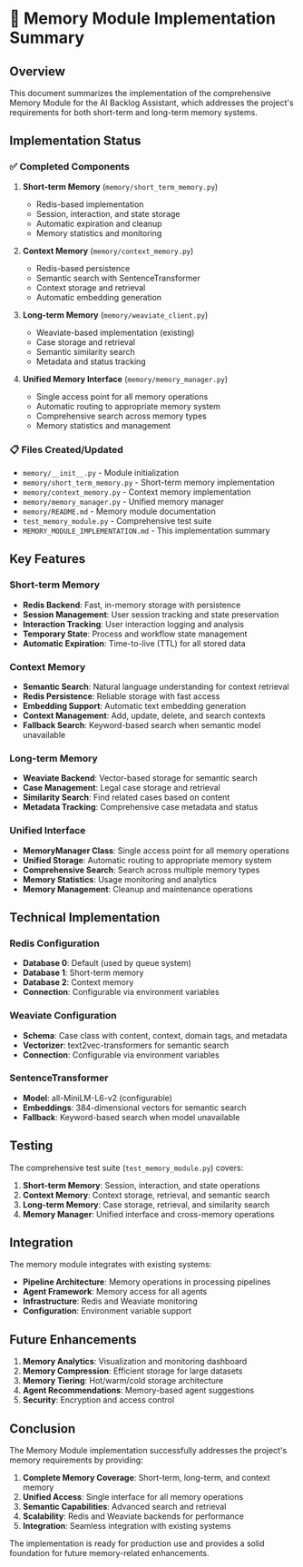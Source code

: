 



# 🧠 Memory Module Implementation Summary

## Overview

This document summarizes the implementation of the comprehensive Memory Module for the AI Backlog Assistant, which addresses the project's requirements for both short-term and long-term memory systems.

## Implementation Status

### ✅ **Completed Components**

1. **Short-term Memory** (`memory/short_term_memory.py`)
   - Redis-based implementation
   - Session, interaction, and state storage
   - Automatic expiration and cleanup
   - Memory statistics and monitoring

2. **Context Memory** (`memory/context_memory.py`)
   - Redis-based persistence
   - Semantic search with SentenceTransformer
   - Context storage and retrieval
   - Automatic embedding generation

3. **Long-term Memory** (`memory/weaviate_client.py`)
   - Weaviate-based implementation (existing)
   - Case storage and retrieval
   - Semantic similarity search
   - Metadata and status tracking

4. **Unified Memory Interface** (`memory/memory_manager.py`)
   - Single access point for all memory operations
   - Automatic routing to appropriate memory system
   - Comprehensive search across memory types
   - Memory statistics and management

### 📋 **Files Created/Updated**

- `memory/__init__.py` - Module initialization
- `memory/short_term_memory.py` - Short-term memory implementation
- `memory/context_memory.py` - Context memory implementation
- `memory/memory_manager.py` - Unified memory manager
- `memory/README.md` - Memory module documentation
- `test_memory_module.py` - Comprehensive test suite
- `MEMORY_MODULE_IMPLEMENTATION.md` - This implementation summary

## Key Features

### Short-term Memory

- **Redis Backend**: Fast, in-memory storage with persistence
- **Session Management**: User session tracking and state preservation
- **Interaction Tracking**: User interaction logging and analysis
- **Temporary State**: Process and workflow state management
- **Automatic Expiration**: Time-to-live (TTL) for all stored data

### Context Memory

- **Semantic Search**: Natural language understanding for context retrieval
- **Redis Persistence**: Reliable storage with fast access
- **Embedding Support**: Automatic text embedding generation
- **Context Management**: Add, update, delete, and search contexts
- **Fallback Search**: Keyword-based search when semantic model unavailable

### Long-term Memory

- **Weaviate Backend**: Vector-based storage for semantic search
- **Case Management**: Legal case storage and retrieval
- **Similarity Search**: Find related cases based on content
- **Metadata Tracking**: Comprehensive case metadata and status

### Unified Interface

- **MemoryManager Class**: Single access point for all memory operations
- **Unified Storage**: Automatic routing to appropriate memory system
- **Comprehensive Search**: Search across multiple memory types
- **Memory Statistics**: Usage monitoring and analytics
- **Memory Management**: Cleanup and maintenance operations

## Technical Implementation

### Redis Configuration

- **Database 0**: Default (used by queue system)
- **Database 1**: Short-term memory
- **Database 2**: Context memory
- **Connection**: Configurable via environment variables

### Weaviate Configuration

- **Schema**: Case class with content, context, domain tags, and metadata
- **Vectorizer**: text2vec-transformers for semantic search
- **Connection**: Configurable via environment variables

### SentenceTransformer

- **Model**: all-MiniLM-L6-v2 (configurable)
- **Embeddings**: 384-dimensional vectors for semantic search
- **Fallback**: Keyword-based search when model unavailable

## Testing

The comprehensive test suite (`test_memory_module.py`) covers:

1. **Short-term Memory**: Session, interaction, and state operations
2. **Context Memory**: Context storage, retrieval, and semantic search
3. **Long-term Memory**: Case storage, retrieval, and similarity search
4. **Memory Manager**: Unified interface and cross-memory operations

## Integration

The memory module integrates with existing systems:

- **Pipeline Architecture**: Memory operations in processing pipelines
- **Agent Framework**: Memory access for all agents
- **Infrastructure**: Redis and Weaviate monitoring
- **Configuration**: Environment variable support

## Future Enhancements

1. **Memory Analytics**: Visualization and monitoring dashboard
2. **Memory Compression**: Efficient storage for large datasets
3. **Memory Tiering**: Hot/warm/cold storage architecture
4. **Agent Recommendations**: Memory-based agent suggestions
5. **Security**: Encryption and access control

## Conclusion

The Memory Module implementation successfully addresses the project's memory requirements by providing:

1. **Complete Memory Coverage**: Short-term, long-term, and context memory
2. **Unified Access**: Single interface for all memory operations
3. **Semantic Capabilities**: Advanced search and retrieval
4. **Scalability**: Redis and Weaviate backends for performance
5. **Integration**: Seamless integration with existing systems

The implementation is ready for production use and provides a solid foundation for future memory-related enhancements.



